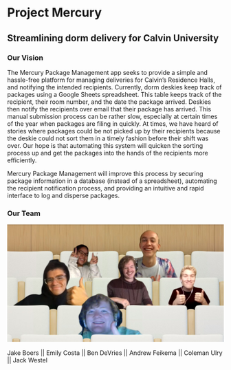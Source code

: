 # Project Mercury

## Streamlining dorm delivery for Calvin University

### Our Vision

The Mercury Package Management app seeks to provide a simple and hassle-free platform for managing deliveries for Calvin’s Residence Halls, and notifying the intended recipients. Currently, dorm deskies keep track of packages using a Google Sheets spreadsheet. This table keeps track of the recipient, their room number, and the date the package arrived. Deskies then notify the recipients over email that their package has arrived. This manual submission process can be rather slow, especially at certain times of the year when packages are filing in quickly. At times, we have heard of stories where packages could be not picked up by their recipients because the deskie could not sort them in a timely fashion before their shift was over. Our hope is that automating this system will quicken the sorting process up and get the packages into the hands of the recipients more efficiently. 

Mercury Package Management will improve this process by securing package information in a database (instead of a spreadsheet), automating the recipient notification process, and providing an intuitive and rapid interface to log and disperse packages.

### Our Team

![Team Photo](GroupATeamPhoto.jpg)

Jake Boers || Emily Costa || Ben DeVries || Andrew Feikema || Coleman Ulry || Jack Westel  
